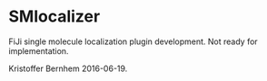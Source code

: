 # SMlocalizer
FiJi single molecule localization plugin development. Not ready for implementation.

Kristoffer Bernhem 2016-06-19.
